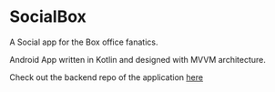 # SocialBox
A Social app for the Box office fanatics.

Android App written in Kotlin and designed with MVVM architecture. 

Check out the backend repo of the application <a href="https://github.com/ag-piyush/social-box-backend">here</a>

